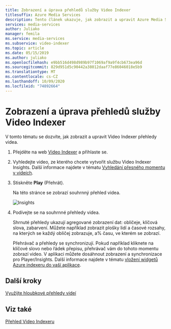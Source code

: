 ```yaml
---
title: Zobrazení a úprava přehledů služby Video Indexer
titlesuffix: Azure Media Services
description: Tento článek ukazuje, jak zobrazit a upravit Azure Media Services Video Indexer Insights.
services: media-services
author: Juliako
manager: femila
ms.service: media-services
ms.subservice: video-indexer
ms.topic: article
ms.date: 05/15/2019
ms.author: juliako
ms.openlocfilehash: e9bb516d498d989b97f1069af9a9f4cb673ea96d
ms.sourcegitcommit: 829d951d5c90442a38012daaf77e86046018e5b9
ms.translationtype: MT
ms.contentlocale: cs-CZ
ms.lasthandoff: 10/09/2020
ms.locfileid: "74892664"
---
```

# <a name="view-and-edit-video-indexer-insights"></a>Zobrazení a úprava přehledů služby Video Indexer

V tomto tématu se dozvíte, jak zobrazit a upravit Video Indexer přehledy videa.

1. Přejděte na web [Video Indexer](https://www.videoindexer.ai/) a přihlaste se.
2. Vyhledejte video, ze kterého chcete vytvořit službu Video Indexer Insights. Další informace najdete v tématu [Vyhledání přesného momentu v videích](video-indexer-search.md).
3. Stiskněte **Play** (Přehrát).

    Na této stránce se zobrazí souhrnný přehled videa. 

    ![Insights](./media/video-indexer-view-edit/video-indexer-summarized-insights.png)

4. Podívejte se na souhrnné přehledy videa. 

    Shrnuté přehledy ukazují agregované zobrazení dat: obličeje, klíčová slova, zabarvení. Můžete například zobrazit plošky lidí a časové rozsahy, na kterých se každý obličej zobrazuje, a% času, ve kterém se zobrazí.

    Přehrávač a přehledy se synchronizují. Pokud například kliknete na klíčové slovo nebo řádek přepisu, přehrávač vám do tohoto momentu zobrazí video. V aplikaci můžete dosáhnout zobrazení a synchronizace pro Player/Insights. Další informace najdete v tématu [vložení widgetů Azure indexeru do vaší aplikace](video-indexer-embed-widgets.md). 

## <a name="next-steps"></a>Další kroky

[Využijte hloubkové přehledy videí](use-editor-create-project.md)

## <a name="see-also"></a>Viz také

[Přehled Video Indexeru](video-indexer-overview.md)

